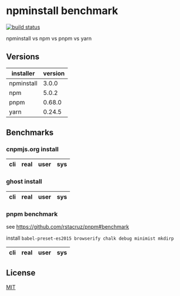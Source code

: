 # npminstall benchmark

[![build status][travis-image]][travis-url]

[travis-image]: https://img.shields.io/travis/cnpm/npminstall-benchmark.svg?style=flat-square
[travis-url]: https://travis-ci.org/cnpm/npminstall-benchmark

npminstall vs npm vs pnpm vs yarn

## Versions

installer | version
--- | ---
npminstall | 3.0.0
npm | 5.0.2
pnpm | 0.68.0
yarn | 0.24.5

## Benchmarks

### cnpmjs.org install

cli | real | user | sys
--- | ---  | ---  | ---


### ghost install

cli | real | user | sys
--- | ---  | ---  | ---


### pnpm benchmark

see https://github.com/rstacruz/pnpm#benchmark

install `babel-preset-es2015 browserify chalk debug minimist mkdirp`

cli | real | user | sys
--- | ---  | ---  | ---

## License

[MIT](LICENSE.txt)
